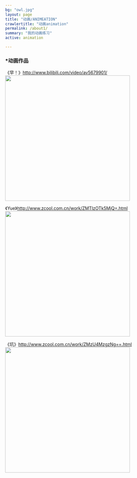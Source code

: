 ```yaml
---
bg: "owl.jpg"
layout: page
title: "动画/ANIMEATION"
crawlertitle: "动画animation"
permalink: /about1/
summary: "我的动画练习"
active: animation

---
```



### *动画作品

《早！》http://www.bilibili.com/video/av5679901/
<img src="{{baseurl}}/media/images/illustration/早.jpg" width="400"> 


《Yue》http://www.zcool.com.cn/work/ZMTIzOTk5MjQ=.html
<img src="{{baseurl}}/media/images/illustration/yue.jpg" width="400"> 


《坑》http://www.zcool.com.cn/work/ZMzU4MzgzNg==.html
<img src="{{baseurl}}/media/images/illustration/坑.jpg" width="400"> 




